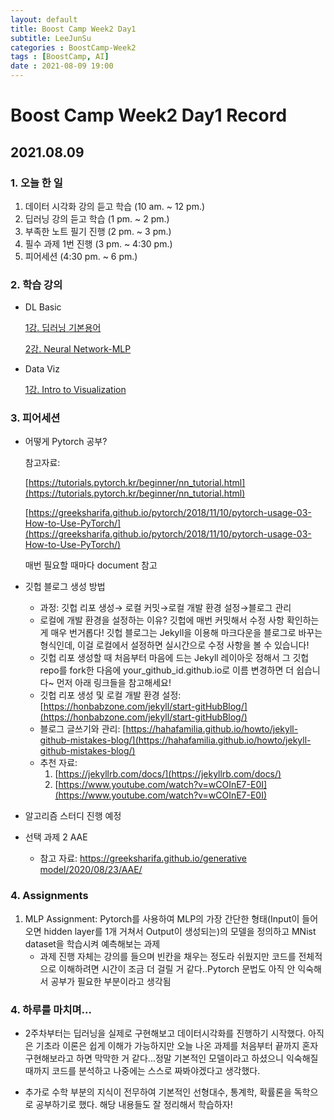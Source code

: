 ```yaml
---
layout: default
title: Boost Camp Week2 Day1
subtitle: LeeJunSu
categories : BoostCamp-Week2
tags : [BoostCamp, AI]
date : 2021-08-09 19:00
---
```

# Boost Camp Week2 Day1 Record

## 2021.08.09

### 1. 오늘 한 일

1. 데이터 시각화 강의 듣고 학습 (10 am. ~ 12 pm.)
2. 딥러닝 강의 듣고 학습 (1 pm. ~ 2 pm.)
3. 부족한 노트 필기 진행 (2 pm. ~ 3 pm.)
4. 필수 과제 1번 진행 (3 pm. ~ 4:30 pm.)
5. 피어세션 (4:30 pm. ~ 6 pm.)

### 2. 학습 강의

- DL Basic

    [1강. 딥러닝 기본용어](https://www.notion.so/1-3885b22f11ea4851bd1193bebb4be896)

    [2강. Neural Network-MLP](https://www.notion.so/2-Neural-Network-MLP-ac73bcbd617748d69a412b722305dea2)

- Data Viz

    [1강. Intro to Visualization](https://www.notion.so/1-Intro-to-Visualization-bbaa75627b5f46bfa2a235ee3339f4e1)

### 3. 피어세션
- 어떻게 Pytorch 공부?

    참고자료:

    [https://tutorials.pytorch.kr/beginner/nn_tutorial.html](https://tutorials.pytorch.kr/beginner/nn_tutorial.html)
    
    [https://greeksharifa.github.io/pytorch/2018/11/10/pytorch-usage-03-How-to-Use-PyTorch/](https://greeksharifa.github.io/pytorch/2018/11/10/pytorch-usage-03-How-to-Use-PyTorch/)
    
    매번 필요할 때마다 document 참고 

- 깃헙 블로그 생성 방법
    - 과정: 깃헙 리포 생성→ 로컬 커밋→로컬 개발 환경 설정→블로그 관리
    - 로컬에 개발 환경을 설정하는 이유? 깃헙에 매번 커밋해서 수정 사항 확인하는 게 매우 번거롭다! 깃헙 블로그는 Jekyll을 이용해 마크다운을 블로그로 바꾸는 형식인데, 이걸 로컬에서 설정하면 실시간으로 수정 사항을 볼 수 있습니다!
    - 깃헙 리포 생성할 때 처음부터 마음에 드는 Jekyll 레이아웃 정해서 그 깃헙 repo를 fork한 다음에 your_github_id.github.io로 이름 변경하면 더 쉽습니다~ 먼저 아래 링크들을 참고해세요!
    - 깃헙 리포 생성 및 로컬 개발 환경 설정: [https://honbabzone.com/jekyll/start-gitHubBlog/](https://honbabzone.com/jekyll/start-gitHubBlog/)
    - 블로그 글쓰기와 관리: [https://hahafamilia.github.io/howto/jekyll-github-mistakes-blog/](https://hahafamilia.github.io/howto/jekyll-github-mistakes-blog/)
    - 추천 자료:
        1. [https://jekyllrb.com/docs/](https://jekyllrb.com/docs/)
        2. [https://www.youtube.com/watch?v=wCOInE7-E0I](https://www.youtube.com/watch?v=wCOInE7-E0I)

- 알고리즘 스터디 진행 예정

- 선택 과제 2 AAE
    - 참고 자료: [https://greeksharifa.github.io/generative model/2020/08/23/AAE/](https://greeksharifa.github.io/generative%20model/2020/08/23/AAE/)
### 4. Assignments

1. MLP Assignment: Pytorch를 사용하여 MLP의 가장 간단한 형태(Input이 들어오면 hidden layer를 1개 거쳐서 Output이 생성되는)의 모델을 정의하고 MNist dataset을 학습시켜 예측해보는 과제
    - 과제 진행 자체는 강의를 들으며 빈칸을 채우는 정도라 쉬웠지만 코드를 전체적으로 이해하려면 시간이 조금 더 걸릴 거 같다..Pytorch 문법도 아직 안 익숙해서 공부가 필요한 부분이라고 생각됨

### 4. 하루를 마치며...

- 2주차부터는 딥러닝을 실제로 구현해보고 데이터시각화를 진행하기 시작했다. 아직은 기초라 이론은 쉽게 이해가 가능하지만 오늘 나온 과제를 처음부터 끝까지 혼자 구현해보라고 하면 막막한 거 같다...정말 기본적인 모델이라고 하셨으니 익숙해질 때까지 코드를 분석하고 나중에는 스스로 짜봐야겠다고 생각했다.

- 추가로 수학 부분의 지식이 전무하여 기본적인 선형대수, 통계학, 확률론을 독학으로 공부하기로 했다. 해당 내용들도 잘 정리해서 학습하자!